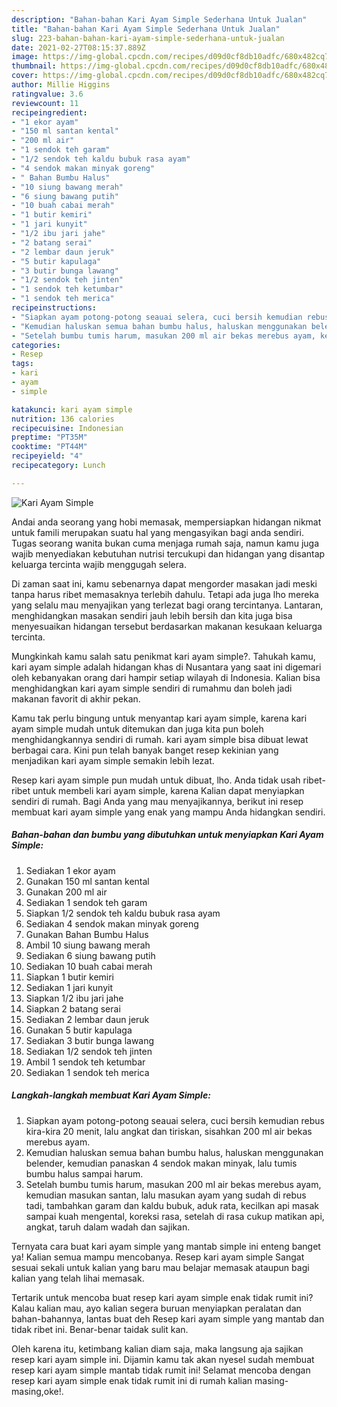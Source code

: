 ```yaml
---
description: "Bahan-bahan Kari Ayam Simple Sederhana Untuk Jualan"
title: "Bahan-bahan Kari Ayam Simple Sederhana Untuk Jualan"
slug: 223-bahan-bahan-kari-ayam-simple-sederhana-untuk-jualan
date: 2021-02-27T08:15:37.889Z
image: https://img-global.cpcdn.com/recipes/d09d0cf8db10adfc/680x482cq70/kari-ayam-simple-foto-resep-utama.jpg
thumbnail: https://img-global.cpcdn.com/recipes/d09d0cf8db10adfc/680x482cq70/kari-ayam-simple-foto-resep-utama.jpg
cover: https://img-global.cpcdn.com/recipes/d09d0cf8db10adfc/680x482cq70/kari-ayam-simple-foto-resep-utama.jpg
author: Millie Higgins
ratingvalue: 3.6
reviewcount: 11
recipeingredient:
- "1 ekor ayam"
- "150 ml santan kental"
- "200 ml air"
- "1 sendok teh garam"
- "1/2 sendok teh kaldu bubuk rasa ayam"
- "4 sendok makan minyak goreng"
- " Bahan Bumbu Halus"
- "10 siung bawang merah"
- "6 siung bawang putih"
- "10 buah cabai merah"
- "1 butir kemiri"
- "1 jari kunyit"
- "1/2 ibu jari jahe"
- "2 batang serai"
- "2 lembar daun jeruk"
- "5 butir kapulaga"
- "3 butir bunga lawang"
- "1/2 sendok teh jinten"
- "1 sendok teh ketumbar"
- "1 sendok teh merica"
recipeinstructions:
- "Siapkan ayam potong-potong seauai selera, cuci bersih kemudian rebus kira-kira 20 menit, lalu angkat dan tiriskan, sisahkan 200 ml air bekas merebus ayam."
- "Kemudian haluskan semua bahan bumbu halus, haluskan menggunakan belender, kemudian panaskan 4 sendok makan minyak, lalu tumis bumbu halus sampai harum."
- "Setelah bumbu tumis harum, masukan 200 ml air bekas merebus ayam, kemudian masukan santan, lalu masukan ayam yang sudah di rebus tadi, tambahkan garam dan kaldu bubuk, aduk rata, kecilkan api masak sampai kuah mengental, koreksi rasa, setelah di rasa cukup matikan api, angkat, taruh dalam wadah dan sajikan."
categories:
- Resep
tags:
- kari
- ayam
- simple

katakunci: kari ayam simple 
nutrition: 136 calories
recipecuisine: Indonesian
preptime: "PT35M"
cooktime: "PT44M"
recipeyield: "4"
recipecategory: Lunch

---
```



![Kari Ayam Simple](https://img-global.cpcdn.com/recipes/d09d0cf8db10adfc/680x482cq70/kari-ayam-simple-foto-resep-utama.jpg)

Andai anda seorang yang hobi memasak, mempersiapkan hidangan nikmat untuk famili merupakan suatu hal yang mengasyikan bagi anda sendiri. Tugas seorang  wanita bukan cuma menjaga rumah saja, namun kamu juga wajib menyediakan kebutuhan nutrisi tercukupi dan hidangan yang disantap keluarga tercinta wajib menggugah selera.

Di zaman  saat ini, kamu sebenarnya dapat mengorder masakan jadi meski tanpa harus ribet memasaknya terlebih dahulu. Tetapi ada juga lho mereka yang selalu mau menyajikan yang terlezat bagi orang tercintanya. Lantaran, menghidangkan masakan sendiri jauh lebih bersih dan kita juga bisa menyesuaikan hidangan tersebut berdasarkan makanan kesukaan keluarga tercinta. 



Mungkinkah kamu salah satu penikmat kari ayam simple?. Tahukah kamu, kari ayam simple adalah hidangan khas di Nusantara yang saat ini digemari oleh kebanyakan orang dari hampir setiap wilayah di Indonesia. Kalian bisa menghidangkan kari ayam simple sendiri di rumahmu dan boleh jadi makanan favorit di akhir pekan.

Kamu tak perlu bingung untuk menyantap kari ayam simple, karena kari ayam simple mudah untuk ditemukan dan juga kita pun boleh menghidangkannya sendiri di rumah. kari ayam simple bisa dibuat lewat berbagai cara. Kini pun telah banyak banget resep kekinian yang menjadikan kari ayam simple semakin lebih lezat.

Resep kari ayam simple pun mudah untuk dibuat, lho. Anda tidak usah ribet-ribet untuk membeli kari ayam simple, karena Kalian dapat menyiapkan sendiri di rumah. Bagi Anda yang mau menyajikannya, berikut ini resep membuat kari ayam simple yang enak yang mampu Anda hidangkan sendiri.

<!--inarticleads1-->

##### Bahan-bahan dan bumbu yang dibutuhkan untuk menyiapkan Kari Ayam Simple:

1. Sediakan 1 ekor ayam
1. Gunakan 150 ml santan kental
1. Gunakan 200 ml air
1. Sediakan 1 sendok teh garam
1. Siapkan 1/2 sendok teh kaldu bubuk rasa ayam
1. Sediakan 4 sendok makan minyak goreng
1. Gunakan  Bahan Bumbu Halus
1. Ambil 10 siung bawang merah
1. Sediakan 6 siung bawang putih
1. Sediakan 10 buah cabai merah
1. Siapkan 1 butir kemiri
1. Sediakan 1 jari kunyit
1. Siapkan 1/2 ibu jari jahe
1. Siapkan 2 batang serai
1. Sediakan 2 lembar daun jeruk
1. Gunakan 5 butir kapulaga
1. Sediakan 3 butir bunga lawang
1. Sediakan 1/2 sendok teh jinten
1. Ambil 1 sendok teh ketumbar
1. Sediakan 1 sendok teh merica




<!--inarticleads2-->

##### Langkah-langkah membuat Kari Ayam Simple:

1. Siapkan ayam potong-potong seauai selera, cuci bersih kemudian rebus kira-kira 20 menit, lalu angkat dan tiriskan, sisahkan 200 ml air bekas merebus ayam.
1. Kemudian haluskan semua bahan bumbu halus, haluskan menggunakan belender, kemudian panaskan 4 sendok makan minyak, lalu tumis bumbu halus sampai harum.
1. Setelah bumbu tumis harum, masukan 200 ml air bekas merebus ayam, kemudian masukan santan, lalu masukan ayam yang sudah di rebus tadi, tambahkan garam dan kaldu bubuk, aduk rata, kecilkan api masak sampai kuah mengental, koreksi rasa, setelah di rasa cukup matikan api, angkat, taruh dalam wadah dan sajikan.




Ternyata cara buat kari ayam simple yang mantab simple ini enteng banget ya! Kalian semua mampu mencobanya. Resep kari ayam simple Sangat sesuai sekali untuk kalian yang baru mau belajar memasak ataupun bagi kalian yang telah lihai memasak.

Tertarik untuk mencoba buat resep kari ayam simple enak tidak rumit ini? Kalau kalian mau, ayo kalian segera buruan menyiapkan peralatan dan bahan-bahannya, lantas buat deh Resep kari ayam simple yang mantab dan tidak ribet ini. Benar-benar taidak sulit kan. 

Oleh karena itu, ketimbang kalian diam saja, maka langsung aja sajikan resep kari ayam simple ini. Dijamin kamu tak akan nyesel sudah membuat resep kari ayam simple mantab tidak rumit ini! Selamat mencoba dengan resep kari ayam simple enak tidak rumit ini di rumah kalian masing-masing,oke!.

